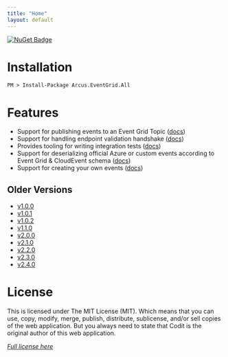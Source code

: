 ```yaml
---
title: "Home"
layout: default
---
```


[![NuGet Badge](https://buildstats.info/nuget/Arcus.EventGrid.All?packageVersion=3.0.0)](https://www.nuget.org/packages/Arcus.EventGrid.All/)

# Installation

```shell
PM > Install-Package Arcus.EventGrid.All
```

# Features

- Support for publishing events to an Event Grid Topic ([docs](features/publishing-events))
- Support for handling endpoint validation handshake ([docs](features/endpoint-validation))
- Provides tooling for writing integration tests ([docs](features/running-integration-tests))
- Support for deserializing official Azure or custom events according to Event Grid & CloudEvent schema ([docs](features/deserializing-events))
- Support for creating your own events ([docs](features/create-custom-events))

## Older Versions

- [v1.0.0](../v1.0.0)
- [v1.0.1](../v1.0.1)
- [v1.0.2](../v1.0.2)
- [v1.1.0](../v1.1.0)
- [v2.0.0](../v2.0.0)
- [v2.1.0](../v2.1.0)
- [v2.2.0](../v2.2.0)
- [v2.3.0](../v2.3.0)
- [v2.4.0](../v2.4.0)

# License
This is licensed under The MIT License (MIT). Which means that you can use, copy, modify, merge, publish, distribute, sublicense, and/or sell copies of the web application. But you always need to state that Codit is the original author of this web application.

*[Full license here](https://github.com/arcus-azure/arcus.eventgrid/blob/master/LICENSE)*
